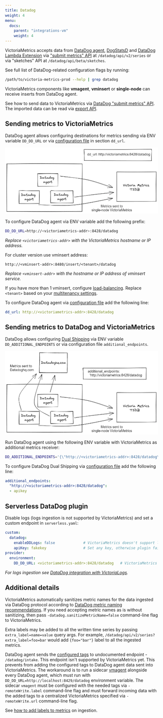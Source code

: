 ```yaml
---
title: Datadog
weight: 4
menu:
  docs:
    parent: "integrations-vm"
    weight: 4
---
```


VictoriaMetrics accepts data from [DataDog agent](https://docs.datadoghq.com/agent/), [DogStatsD](https://docs.datadoghq.com/developers/dogstatsd/) and
[DataDog Lambda Extension](https://docs.datadoghq.com/serverless/libraries_integrations/extension/)
via ["submit metrics" API](https://docs.datadoghq.com/api/latest/metrics/#submit-metrics) at `/datadog/api/v2/series` 
or via "sketches" API at `/datadog/api/beta/sketches`.

See full list of DataDog-related configuration flags by running:
```bash
/path/to/victoria-metrics-prod --help | grep datadog
```

VictoriaMetrics components like **vmagent**, **vminsert** or **single-node** can receive inserts from DataDog agent.

See how to send data to VictoriaMetrics via [DataDog "submit metrics" API](https://docs.victoriametrics.com/url-examples/#datadogapiv2series).
The imported data can be read via [export API](https://docs.victoriametrics.com/url-examples/#apiv1export).

## Sending metrics to VictoriaMetrics


DataDog agent allows configuring destinations for metrics sending via ENV variable `DD_DD_URL`
or via [configuration file](https://docs.datadoghq.com/agent/guide/agent-configuration-files/) in section `dd_url`.

![DD to VM](datadog_sending_metrics_to_VM.webp)

To configure DataDog agent via ENV variable add the following prefix:
```sh
DD_DD_URL=http://<victoriametrics-addr>:8428/datadog
```
_Replace `<victoriametrics-addr>` with the VictoriaMetrics hostname or IP address._

For cluster version use vminsert address:
```
http://<vminsert-addr>:8480/insert/<tenant>/datadog
```
_Replace `<vminsert-addr>` with the hostname or IP address of vminsert service._

If you have more than 1 vminsert, configure [load-balancing](https://docs.victoriametrics.com/victoriametrics/cluster-victoriametrics/#cluster-setup).
Replace `<tenant>` based on your [multitenancy settings](https://docs.victoriametrics.com/victoriametrics/cluster-victoriametrics/#multitenancy).

To configure DataDog agent via [configuration file](https://github.com/DataDog/datadog-agent/blob/878600ef7a55c5ef0efb41ed0915f020cf7e3bd0/pkg/config/config_template.yaml#L33)
add the following line:
```yaml
dd_url: http://<victoriametrics-addr>:8428/datadog
```

## Sending metrics to DataDog and VictoriaMetrics

DataDog allows configuring [Dual Shipping](https://docs.datadoghq.com/agent/guide/dual-shipping/) via ENV variable 
`DD_ADDITIONAL_ENDPOINTS` or via configuration file `additional_endpoints`.

![DD to VM](datadog_sending_metrics_to_VM_and_DD.webp)

Run DataDog agent using the following ENV variable with VictoriaMetrics as additional metrics receiver:
```sh
DD_ADDITIONAL_ENDPOINTS='{\"http://<victoriametrics-addr>:8428/datadog\": [\"apikey\"]}'
```

To configure DataDog Dual Shipping via [configuration file](https://docs.datadoghq.com/agent/guide/agent-configuration-files)
add the following line:

```yaml
additional_endpoints:
  "http://<victoriametrics-addr>:8428/datadog":
  - apikey
```

## Serverless DataDog plugin

Disable logs (logs ingestion is not supported by VictoriaMetrics) and set a custom endpoint in `serverless.yaml`:
```yaml
custom:
  datadog:
    enableDDLogs: false             # VictoriaMetrics doesn't support logs ingestion.
    apiKey: fakekey                 # Set any key, otherwise plugin fails
provider:
  environment:
    DD_DD_URL: <victoriametrics-addr>:8428/datadog   # VictoriaMetrics endpoint for DataDog
```

_For logs ingestion see [DataDog integration with VictoriaLogs](https://docs.victoriametrics.com/victorialogs/data-ingestion/datadog-agent/)._

## Additional details

VictoriaMetrics automatically sanitizes metric names for the data ingested via DataDog protocol
according to [DataDog metric naming recommendations](https://docs.datadoghq.com/metrics/custom_metrics/#naming-custom-metrics).
If you need accepting metric names as is without sanitizing, then pass `-datadog.sanitizeMetricName=false` command-line flag to VictoriaMetrics.

Extra labels may be added to all the written time series by passing `extra_label=name=value` query args.
For example, `/datadog/api/v2/series?extra_label=foo=bar` would add `{foo="bar"}` label to all the ingested metrics.

DataDog agent sends the [configured tags](https://docs.datadoghq.com/getting_started/tagging/) to
undocumented endpoint - `/datadog/intake`. This endpoint isn't supported by VictoriaMetrics yet.
This prevents from adding the configured tags to DataDog agent data sent into VictoriaMetrics.
The workaround is to run a sidecar [vmagent](https://docs.victoriametrics.com/vmagent/) alongside every DataDog agent,
which must run with `DD_DD_URL=http://localhost:8429/datadog` environment variable.
The sidecar `vmagent` must be configured with the needed tags via `-remoteWrite.label` command-line flag and must forward
incoming data with the added tags to a centralized VictoriaMetrics specified via `-remoteWrite.url` command-line flag.

See [how to add labels to metrics](https://docs.victoriametrics.com/vmagent/#adding-labels-to-metrics) on ingestion.
